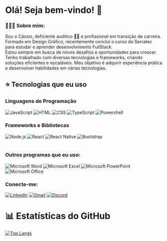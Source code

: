 # Olá! Seja bem-vindo! 👋

### 👨🏾‍💻 Sobre mim:

Sou o Cássio, deficiente auditivo 🦻🏾 e profissional em transição de carreira. Formado em Design Gráfico, recentemente concluí o curso do Serratec para estudar e aprender desenvolvimento FullStack.<br/> Estou sempre em busca de novos desafios e oportunidades para crescer. Tenho trabalhado com diversas tecnologias e frameworks, criando soluções eficientes e escaláveis. Meu objetivo é adquirir experiência prática e desenvolver habilidades em várias tecnologias.

## ⭐ Tecnologias que eu uso

### Linguagens de Programação

<div style="display: inline_block" >
    <img align="center" alt="JavaScript" src="https://img.shields.io/badge/JavaScript-323330?style=for-the-badge&logo=javascript&logoColor=F7DF1E">
    <img align="center" alt="HTML" src="https://img.shields.io/badge/HTML-239120?style=for-the-badge&logo=html5&logoColor=white">
    <img align="center" alt="CSS" src="https://img.shields.io/badge/CSS-239120?&style=for-the-badge&logo=css3&logoColor=white">
    <img align="center" alt="TypeScript" src="    https://img.shields.io/badge/TypeScript-007ACC?style=for-the-badge&logo=typescript&logoColor=white">
    <img align="center" alt="Powershell" src="https://img.shields.io/badge/Powershell-2CA5E0?style=for-the-badge&logo=powershell&logoColor=white">
</div>

### Frameworks e Bibliotecas
<div style="display: inline_block">
    <img align="center" alt="Node.js" src="https://img.shields.io/badge/Node.js-43853D?style=for-the-badge&logo=node.js&logoColor=white">
    <img align="center" alt="React" src="https://img.shields.io/badge/React-20232A?style=for-the-badge&logo=react&logoColor=61DAFB">
    <img align="center" alt="React Native" src="https://img.shields.io/badge/React_Native-20232A?style=for-the-badge&logo=react&logoColor=61DAFB">
    <img align="center" alt="Bootstrap" src="https://img.shields.io/badge/Bootstrap-563D7C?style=for-the-badge&logo=bootstrap&logoColor=white">
</div><br/>

### Outros programas que eu uso:

<div>
<img align="center" alt="Microsoft Word" src="https://img.shields.io/badge/Microsoft_Word-2B579A?style=for-the-badge&logo=microsoft-word&logoColor=white">
<img align="center" alt="Microsoft Excel" src="https://img.shields.io/badge/Microsoft_Excel-217346?style=for-the-badge&logo=microsoft-excel&logoColor=white">
<img align="center" alt="Microsoft PowerPoint" src="https://img.shields.io/badge/Microsoft_PowerPoint-B7472A?style=for-the-badge&logo=microsoft-powerpoint&logoColor=white">
<img align="center" alt="Microsoft Office" src="https://img.shields.io/badge/Microsoft_Office-D83B01?style=for-the-badge&logo=microsoft-office&logoColor=white">
</div>

### Conecte-me:

[![LinkedIn](https://img.shields.io/badge/LinkedIn-0077B5?style=for-the-badge&logo=linkedin&logoColor=white)](https://www.linkedin.com/in/c%C3%A1ssio-penha-pcd/)
[![Gmail](https://img.shields.io/badge/Gmail-D14836?style=for-the-badge&logo=gmail&logoColor=white)](penhacassio@gmail.com)
[![Discord](https://img.shields.io/badge/Discord-7289DA?style=for-the-badge&logo=discord&logoColor=white)](https://discord.com/channels/@cassio.penha)

# 📊 Estatísticas do GitHub

[![Top Langs](https://github-readme-stats.vercel.app/api/top-langs/?username=cassio-penha&layout=compact&theme=dracula)](https://github.com/cassio-penha)
